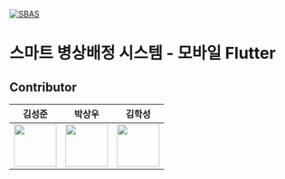 [![SBAS](https://github.com/bitflow-rnd/sbas-frontend-mobile/actions/workflows/sbas.yml/badge.svg?event=push)](https://github.com/bitflow-rnd/sbas-frontend-mobile/actions/workflows/sbas.yml)
# 스마트 병상배정 시스템 - 모바일 Flutter

## Contributor

|           김성준              |           박상우              |            김학성            |
|-------------------------------|-------------------------------|-------------------------------|
<a href="https://github.com/method76"><img src="https://avatars.githubusercontent.com/u/13836042?v=4" width="75"></a>|<a href="https://github.com/cyberprophet"><img src="https://avatars.githubusercontent.com/u/48705422?v=4" width="75"></a>|<a href="https://github.com/haksung59"><img src="https://avatars.githubusercontent.com/u/82303691?v=4" width="75"></a> |
